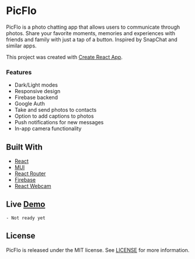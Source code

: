 # PicFlo
PicFlo is a photo chatting app that allows users to communicate through photos. Share your favorite moments, memories and experiences with friends and family with just a tap of a button. Inspired by SnapChat and similar apps.

This project was created with [Create React App](https://github.com/facebook/create-react-app).

### Features
- Dark/Light modes
- Responsive design
- Firebase backend
- Google Auth
- Take and send photos to contacts
- Option to add captions to photos
- Push notifications for new messages
- In-app camera functionality

## Built With
- [React](https://github.com/facebook/create-react-app)
- [MUI](https://mui.com/)
- [React Router](https://reactrouter.com/en/main)
- [Firebase](https://firebase.google.com/)
- [React Webcam](https://www.npmjs.com/package/react-webcam)

## Live [Demo]()
    - Not ready yet

## License
PicFlo is released under the MIT license. See [LICENSE](https://mit-license.org/) for more information.